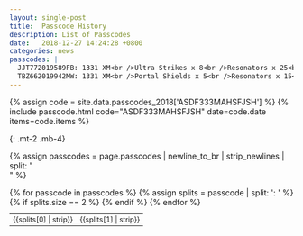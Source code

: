 ```yaml
---
layout: single-post
title:  Passcode History
description: List of Passcodes
date:   2018-12-27 14:24:28 +0800
categories: news
passcodes: |
  JJT772019589FB: 1331 XM<br />Ultra Strikes x 8<br />Resonators x 25<br />Power Cubes x 15<br />XMP Bursters x 25
  TBZ662019942MW: 1331 XM<br />Portal Shields x 5<br />Resonators x 15<br />Power Cubes x 10<br />XMP Bursters x 25
---
```


{% assign code = site.data.passcodes_2018['ASDF333MAHSFJSH'] %}
{% include passcode.html code="ASDF333MAHSFJSH" date=code.date items=code.items %}

{:  .mt-2 .mb-4}

{% assign passcodes = page.passcodes | newline_to_br | strip_newlines | split: "<br />" %}

<table class="table table-sm table-bordered" style="font-size: 0.9em;">
<tbody>
{% for passcode in passcodes %}
  {% assign splits = passcode | split: ': ' %}
  {% if splits.size == 2 %}
    <tr>
      <td class="text-center">{{splits[0] | strip}}</td>
      <td>{{splits[1] | strip}}</td>
    </tr>
  {% endif %}
{% endfor %}
</tbody>
</table>
